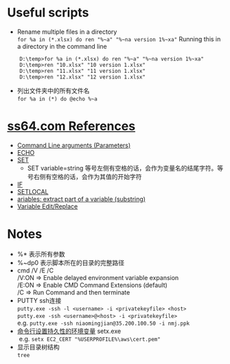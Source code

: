 # Useful scripts
+ Rename multiple files in a directory  
`for %a in (*.xlsx) do ren "%~a" "%~na version 1%~xa"`
Running this in a directory in the command line
```
    D:\temp>for %a in (*.xlsx) do ren "%~a" "%~na version 1%~xa"
    D:\temp>ren "10.xlsx" "10 version 1.xlsx"
    D:\temp>ren "11.xlsx" "11 version 1.xlsx"
    D:\temp>ren "12.xlsx" "12 version 1.xlsx"
```
+ 列出文件夹中的所有文件名  
`for %a in (*) do @echo %~a`

# [ss64.com References](https://ss64.com/nt/syntax-args.html)
+ [Command Line arguments (Parameters)](https://ss64.com/nt/syntax-args.html)
+ [ECHO](https://ss64.com/nt/echo.html)
+ [SET](https://ss64.com/nt/set.html)  
  + SET variable=string 等号左侧有空格的话，会作为变量名的结尾字符。等号右侧有空格的话，会作为其值的开始字符  
+ [IF](https://ss64.com/nt/if.html)
+ [SETLOCAL](https://ss64.com/nt/setlocal.html)
+ [ariables: extract part of a variable (substring)](https://ss64.com/nt/syntax-substring.html)
+ [Variable Edit/Replace](https://ss64.com/nt/syntax-replace.html)

# Notes
+ %\* 表示所有参数
+ %~dp0 表示脚本所在的目录的完整路径
+ cmd /V /E /C   
  /V:ON => Enable delayed environment variable expansion  
  /E:ON => Enable CMD Command Extensions (default)  
  /C  => Run Command and then terminate  
+ PUTTY ssh连接  
  `putty.exe -ssh -l <username> -i <privatekeyfile> <host>`  
  `putty.exe -ssh <username>@<host> -i <privatekeyfile>`  
  e.g. `putty.exe -ssh niaomingjian@35.200.100.50 -i nmj.ppk`  
+ [命令行设置持久性的环境变量](http://www.dowdandassociates.com/blog/content/howto-set-an-environment-variable-in-windows-command-line-and-registry/) setx.exe  
  e.g. `setx EC2_CERT "%USERPROFILE%\aws\cert.pem"`  
+ 显示目录树结构  
  `tree`
